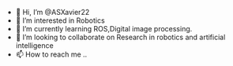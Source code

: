 - 👋 Hi, I’m @ASXavier22
- 👀 I’m interested in Robotics
- 🌱 I’m currently learning ROS,Digital image processing.
- 💞️ I’m looking to collaborate on Research in robotics and artificial intelligence
- 📫 How to reach me ..

<!---
ASXavier22/ASXavier22 is a ✨ special ✨ repository because its `README.md` (this file) appears on your GitHub profile.
You can click the Preview link to take a look at your changes.
--->

